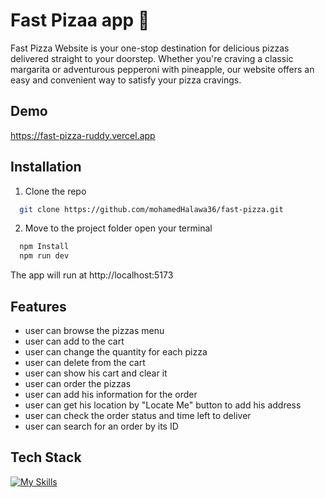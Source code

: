 
# Fast Pizaa app 🍕

Fast Pizza Website is your one-stop destination for delicious pizzas delivered straight to your doorstep. Whether you're craving a classic margarita or adventurous pepperoni with pineapple, our website offers an easy and convenient way to satisfy your pizza cravings.


## Demo

https://fast-pizza-ruddy.vercel.app

## Installation

1. Clone the repo
```bash
  git clone https://github.com/mohamedHalawa36/fast-pizza.git
```
2. Move to the project folder
open your terminal
```bash
  npm Install
  npm run dev
```
The app will run at http://localhost:5173    
## Features

- user can browse the pizzas menu
- user can add to the cart
- user can change the quantity for each pizza
- user can delete from the cart
- user can show his cart and clear it
- user can order the pizzas
- user can add his information for the order
- user can get his location by "Locate Me" button to add his address
- user can check the order status and time left to deliver
- user can search for an order by its ID


## Tech Stack

[![My Skills](https://skills.thijs.gg/icons?i=react,redux,tailwind,css&theme=light)](https://skills.thijs.gg)

